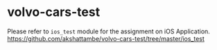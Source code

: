 # volvo-cars-test

Please refer to `ios_test` module for the assignment on iOS Application.
https://github.com/akshattambe/volvo-cars-test/tree/master/ios_test
